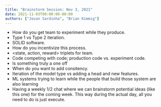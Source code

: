 ```yaml
---
title: "Brainstorm Session: Nov 3, 2021"
date: 2021-11-03T00:00:00-00:00
authors: ["Jovan Sardinha", "Brian Kimmig"]
---
```


* How do you get team to experiment while they produce.
* Type 1 vs Type 2 iteration.
* SOLID software.
* How do you incentivize this process.
* <state, action, reward> triplets for team.
* Code competing with code; production code vs. experiment code.
* Is something truly a one off
* When do you want to add consitency.
* Iteration of the model type vs adding a head and new features.
* ML systems trying to learn while the people that build those system are also learning
* Having a weekly 1/2 chat where we can brainstorm potential ideas (like this one) for the coming week. This way during the actual day, all you need to do is just execute.
